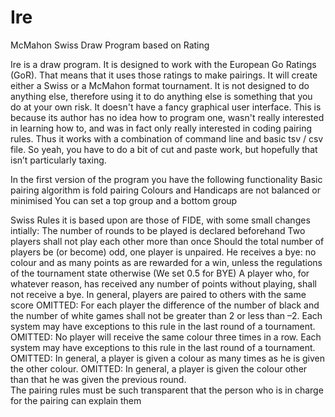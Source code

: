 # Ire
McMahon Swiss Draw Program based on Rating

Ire is a draw program. It is designed to work with the European Go Ratings (GoR). That means that it uses those ratings to make pairings. It will create either a Swiss or a McMahon format tournament. It is not designed to do anything else, therefore using it to do anything else is something that you do at your own risk. It doesn't have a fancy graphical user interface. This is because its author has no idea how to program one, wasn't really interested in learning how to, and was in fact only really interested in coding pairing rules. Thus it works with a combination of command line and basic tsv / csv file. So yeah, you have to do a bit of cut and paste work, but hopefully that isn’t particularly taxing.

In the first version of the program you have the following functionality
Basic pairing algorithm is fold pairing
Colours and Handicaps are not balanced or minimised
You can set a top group and a bottom group

Swiss Rules it is based upon are those of FIDE, with some small changes intially:
The number of rounds to be played is declared beforehand
Two players shall not play each other more than once
Should the total number of players be (or become) odd, one player is unpaired. He receives a bye: no colour and as many points as are rewarded for a win, unless the regulations of the tournament state otherwise (We set 0.5 for BYE)
A player who, for whatever reason, has received any number of points without playing, shall not receive a bye.
In general, players are paired to others with the same score
OMITTED: For each player the difference of the number of black and the number of white games shall not be greater than 2 or less than –2. 
Each system may have exceptions to this rule in the last round of a tournament.
OMITTED: No player will receive the same colour three times in a row.
Each system may have exceptions to this rule in the last round of a tournament.
OMITTED: In general, a player is given a colour as many times as he is given the other colour.
OMITTED: In general, a player is given the colour other than that he was given the previous round.   
The pairing rules must be such transparent that the person who is in charge for the pairing can explain them

